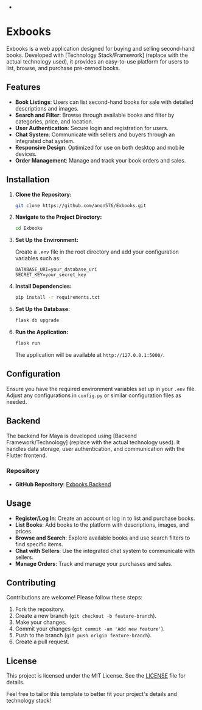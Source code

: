 -

# Exbooks

Exbooks is a web application designed for buying and selling second-hand books. Developed with [Technology Stack/Framework] (replace with the actual technology used), it provides an easy-to-use platform for users to list, browse, and purchase pre-owned books.

## Features

- **Book Listings**: Users can list second-hand books for sale with detailed descriptions and images.
- **Search and Filter**: Browse through available books and filter by categories, price, and location.
- **User Authentication**: Secure login and registration for users.
- **Chat System**: Communicate with sellers and buyers through an integrated chat system.
- **Responsive Design**: Optimized for use on both desktop and mobile devices.
- **Order Management**: Manage and track your book orders and sales.

## Installation

1. **Clone the Repository:**
   ```bash
   git clone https://github.com/anon576/Exbooks.git
   ```

2. **Navigate to the Project Directory:**
   ```bash
   cd Exbooks
   ```

3. **Set Up the Environment:**

   Create a `.env` file in the root directory and add your configuration variables such as:

   ```
   DATABASE_URI=your_database_uri
   SECRET_KEY=your_secret_key
   ```

4. **Install Dependencies:**
   ```bash
   pip install -r requirements.txt
   ```

5. **Set Up the Database:**
   ```bash
   flask db upgrade
   ```

6. **Run the Application:**
   ```bash
   flask run
   ```

   The application will be available at `http://127.0.0.1:5000/`.

## Configuration

Ensure you have the required environment variables set up in your `.env` file. Adjust any configurations in `config.py` or similar configuration files as needed.

## Backend

The backend for Maya is developed using [Backend Framework/Technology] (replace with the actual technology used). It handles data storage, user authentication, and communication with the Flutter frontend.

### Repository

- **GitHub Repository**: [Exbooks Backend](https://github.com/anon576/ExBooks_Backend)

## Usage

- **Register/Log In**: Create an account or log in to list and purchase books.
- **List Books**: Add books to the platform with descriptions, images, and prices.
- **Browse and Search**: Explore available books and use search filters to find specific items.
- **Chat with Sellers**: Use the integrated chat system to communicate with sellers.
- **Manage Orders**: Track and manage your purchases and sales.

## Contributing

Contributions are welcome! Please follow these steps:

1. Fork the repository.
2. Create a new branch (`git checkout -b feature-branch`).
3. Make your changes.
4. Commit your changes (`git commit -am 'Add new feature'`).
5. Push to the branch (`git push origin feature-branch`).
6. Create a pull request.

## License

This project is licensed under the MIT License. See the [LICENSE](LICENSE) file for details.


Feel free to tailor this template to better fit your project's details and technology stack!
